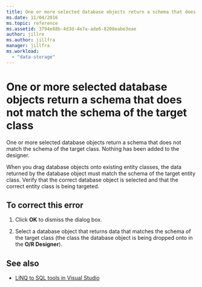 ```yaml
---
title: One or more selected database objects return a schema that does not match the schema of the target class
ms.date: 11/04/2016
ms.topic: reference
ms.assetid: 3794e88b-4d3d-4e7a-ade6-8208eabe3eae
author: jillre
ms.author: jillfra
manager: jillfra
ms.workload:
  - "data-storage"
---
```

# One or more selected database objects return a schema that does not match the schema of the target class

One or more selected database objects return a schema that does not match the schema of the target class. Nothing has been added to the designer.

When you drag database objects onto existing entity classes, the data returned by the database object must match the schema of the target entity class. Verify that the correct database object is selected and that the correct entity class is being targeted.

## To correct this error

1. Click **OK** to dismiss the dialog box.

2. Select a database object that returns data that matches the schema of the target class (the class the database object is being dropped onto in the **O/R Designer**).

## See also

- [LINQ to SQL tools in Visual Studio](../data-tools/linq-to-sql-tools-in-visual-studio2.md)